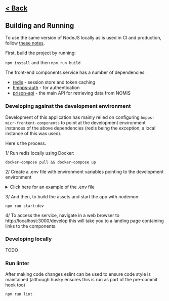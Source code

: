 [< Back](../README.md)
---

## Building and Running



To use the same version of NodeJS locally as is used in CI and production, follow [these notes](nvm.md).

First, build the project by running:

`npm install` and then `npm run build`

The front-end components service has a number of dependencies:

* [redis](https://redis.io/) - session store and token caching
* [hmpps-auth](https://github.com/ministryofjustice/hmpps-auth) - for authentication
* [prison-api](https://github.com/ministryofjustice/prison-api) - the main API for retrieving data from NOMIS

### Developing against the development environment
Development of this application has mainly relied on configuring `hmpps-micr-frontent-components` to point at the development
environment instances of the above dependencies (redis being the exception, a local instance of this was used).

Here's the process.

1/ Run redis locally using Docker:
```
docker-compose pull && docker-compose up
```

2/ Create a .env file with environment variables pointing to the development environment
<details>
<summary>Click here for an example of the .env file</summary>
<br>
Note, personal client credentials need to be requested from the Auth team
to provide the missing client id and secret variables.

```
PORT=3000
NODE_ENV=development
API_CLIENT_ID=
API_CLIENT_SECRET=
SYSTEM_CLIENT_ID=
SYSTEM_CLIENT_SECRET=
TOKEN_VERIFICATION_ENABLED=true
HMPPS_AUTH_URL=https://sign-in-dev.hmpps.service.justice.gov.uk/auth
PRISON_API_URL=https://prison-api-dev.prison.service.justice.gov.uk
TOKEN_VERIFICATION_API_URL=https://token-verification-api-dev.prison.service.justice.gov.uk
```
</details>

3/ And then, to build the assets and start the app with nodemon:
```
npm run start:dev
```

4/ To access the service, navigate in a web browser to http://localhost:3000/develop
this will take you to a landing page containing links to the components.

### Developing locally

TODO

### Run linter

After making code changes eslint can be used to ensure code style is maintained
(although husky ensures this is run as part of the pre-commit hook too)
```
npm run lint
```